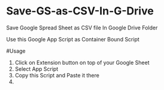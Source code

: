 # Save-GS-as-CSV-In-G-Drive
Save Google Spread Sheet as CSV file In Google Drive Folder

Use this Google App Script as Container Bound Script

#Usage

1. Click on Extension button on top of your Google Sheet
2. Select App Script
3. Copy this Script and Paste it there
4. 
